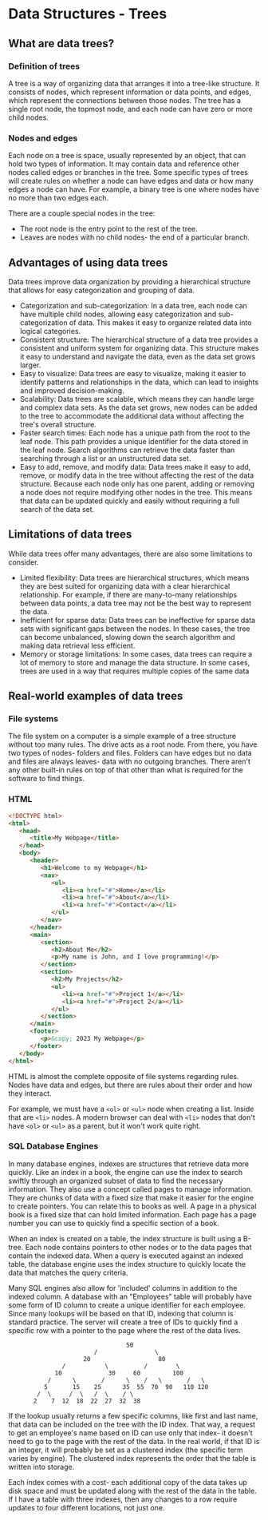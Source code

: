 # Data Structures - Trees

## What are data trees?

### Definition of trees

A tree is a way of organizing data that arranges it into a tree-like structure. It consists of nodes, which represent information or data points, and edges, which represent the connections between those nodes. The tree has a single root node, the topmost node, and each node can have zero or more child nodes.

### Nodes and edges

Each node on a tree is space, usually represented by an object, that can hold two types of information. It may contain data and reference other nodes called edges or branches in the tree. Some specific types of trees will create rules on whether a node can have edges and data or how many edges a node can have. For example, a binary tree is one where nodes have no more than two edges each.

There are a couple special nodes in the tree:

- The root node is the entry point to the rest of the tree.
- Leaves are nodes with no child nodes- the end of a particular branch.

## Advantages of using data trees

Data trees improve data organization by providing a hierarchical structure that allows for easy categorization and grouping of data.

- Categorization and sub-categorization: In a data tree, each node can have multiple child nodes, allowing easy categorization and sub-categorization of data. This makes it easy to organize related data into logical categories.
- Consistent structure: The hierarchical structure of a data tree provides a consistent and uniform system for organizing data. This structure makes it easy to understand and navigate the data, even as the data set grows larger.
- Easy to visualize: Data trees are easy to visualize, making it easier to identify patterns and relationships in the data, which can lead to insights and improved decision-making.
- Scalability: Data trees are scalable, which means they can handle large and complex data sets. As the data set grows, new nodes can be added to the tree to accommodate the additional data without affecting the tree's overall structure.
- Faster search times: Each node has a unique path from the root to the leaf node. This path provides a unique identifier for the data stored in the leaf node. Search algorithms can retrieve the data faster than searching through a list or an unstructured data set.
- Easy to add, remove, and modify data: Data trees make it easy to add, remove, or modify data in the tree without affecting the rest of the data structure. Because each node only has one parent, adding or removing a node does not require modifying other nodes in the tree. This means that data can be updated quickly and easily without requiring a full search of the data set.

## Limitations of data trees

While data trees offer many advantages, there are also some limitations to consider.

- Limited flexibility: Data trees are hierarchical structures, which means they are best suited for organizing data with a clear hierarchical relationship. For example, if there are many-to-many relationships between data points, a data tree may not be the best way to represent the data.
- Inefficient for sparse data: Data trees can be ineffective for sparse data sets with significant gaps between the nodes. In these cases, the tree can become unbalanced, slowing down the search algorithm and making data retrieval less efficient.
- Memory or storage limitations: In some cases, data trees can require a lot of memory to store and manage the data structure. In some cases, trees are used in a way that requires multiple copies of the same data

## Real-world examples of data trees

### File systems

The file system on a computer is a simple example of a tree structure without too many rules. The drive acts as a root node. From there, you have two types of nodes- folders and files. Folders can have edges but no data and files are always leaves- data with no outgoing branches. There aren't any other built-in rules on top of that other than what is required for the software to find things.

### HTML

```HTML
<!DOCTYPE html>
<html>
   <head>
      <title>My Webpage</title>
   </head>
   <body>
      <header>
         <h1>Welcome to my Webpage</h1>
         <nav>
            <ul>
               <li><a href="#">Home</a></li>
               <li><a href="#">About</a></li>
               <li><a href="#">Contact</a></li>
            </ul>
         </nav>
      </header>
      <main>
         <section>
            <h2>About Me</h2>
            <p>My name is John, and I love programming!</p>
         </section>
         <section>
            <h2>My Projects</h2>
            <ul>
               <li><a href="#">Project 1</a></li>
               <li><a href="#">Project 2</a></li>
            </ul>
         </section>
      </main>
      <footer>
         <p>&copy; 2023 My Webpage</p>
      </footer>
   </body>
</html>
```

HTML is almost the complete opposite of file systems regarding rules. Nodes have data and edges, but there are rules about their order and how they interact.

For example, we must have a `<ol>` or `<ul>` node when creating a list. Inside that are `<li>` nodes. A modern browser can deal with `<li>` nodes that don't have `<ol>` or `<ul>` as a parent, but it won't work quite right.

### SQL Database Engines

In many database engines, indexes are structures that retrieve data more quickly. Like an index in a book, the engine can use the index to search swiftly through an organized subset of data to find the necessary information. They also use a concept called pages to manage information. They are chunks of data with a fixed size that make it easier for the engine to create pointers. You can relate this to books as well. A page in a physical book is a fixed size that can hold limited information. Each page has a page number you can use to quickly find a specific section of a book.

When an index is created on a table, the index structure is built using a B-tree. Each node contains pointers to other nodes or to the data pages that contain the indexed data. When a query is executed against an indexed table, the database engine uses the index structure to quickly locate the data that matches the query criteria.

Many SQL engines also allow for 'included' columns in addition to the indexed column. A database with an "Employees" table will probably have some form of ID column to create a unique identifier for each employee. Since many lookups will be based on that ID, indexing that column is standard practice. The server will create a tree of IDs to quickly find a specific row with a pointer to the page where the rest of the data lives.

```text
                                 50
                        /                \
                     20                   80
               /           \          /        \
             10             30     60         100
           /      \       /      \    /   \       /   \
          5       15    25      35  55  70  90   110 120
        /  \     /  \   /  \    / \
       2    7  12  18  22  27  32  38
```

If the lookup usually returns a few specific columns, like first and last name, that data can be included on the tree with the ID index. That way, a request to get an employee's name based on ID can use only that index- it doesn't need to go to the page with the rest of the data. In the real world, if that ID is an integer, it will probably be set as a clustered index (the specific term varies by engine). The clustered index represents the order that the table is written into storage. 

Each index comes with a cost- each additional copy of the data takes up disk space and must be updated along with the rest of the data in the table. If I have a table with three indexes, then any changes to a row require updates to four different locations, not just one.
